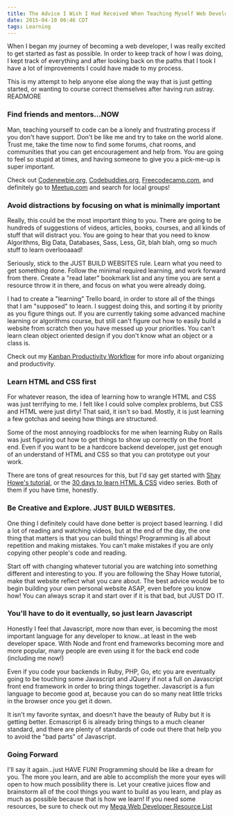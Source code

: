 ```yaml
---
title: The Advice I Wish I Had Received When Teaching Myself Web Development
date: 2015-04-10 06:46 CDT
tags: Learning
---
```


When I began my journey of becoming a web developer, I was really excited to get started as fast as possible. In order to keep track of how I was doing, I kept track of everything and after looking back on the paths that I took I have a lot of improvements I could have made to my process.

This is my attempt to help anyone else along the way that is just getting started, or wanting to course correct themselves after having run astray. READMORE

### Find friends and mentors...NOW
Man, teaching yourself to code can be a lonely and frustrating process if you don't have support. Don't be like me and try to take on the world alone. Trust me, take the time now to find some forums, chat rooms, and communities that you can get encouragement and help from. You are going to feel so stupid at times, and having someone to give you a pick-me-up is super important.

Check out [Codenewbie.org](http://www.codenewbie.org), [Codebuddies.org](http://www.codebuddies.org), [Freecodecamp.com](http://www.freecodecamp.com), and definitely go to [Meetup.com](http://www.meetup.com) and search for local groups!

### Avoid distractions by focusing on what is minimally important
Really, this could be the most important thing to you. There are going to be hundreds of suggestions of videos, articles, books, courses, and all kinds of stuff that will distract you. You are going to hear that you need to know Algorithms, Big Data, Databases, Sass, Less, Git, blah blah, omg so much stuff to learn overlooaaad!

Seriously, stick to the JUST BUILD WEBSITES rule. Learn what you need to get something done. Follow the minimal required learning, and work forward from there. Create a "read later" bookmark list and any time you are sent a resource throw it in there, and focus on what you were already doing.

I had to create a "learning" Trello board, in order to store all of the things that I am "supposed" to learn. I suggest doing this, and sorting it by priority as you figure things out. If you are currently taking some advanced machine learning or algorithms course, but still can't figure out how to easily build a website from scratch then you have messed up your priorities. You can't learn clean object oriented design if you don't know what an object or a class is.

Check out my [Kanban Productivity Workflow](https://www.youtube.com/watch?v=948lEjYQ3g4&lc=z12zulbh2kjjdtrdd22jz31rcuf4cda3r) for more info about organizing and productivity.

### Learn HTML and CSS first
For whatever reason, the idea of learning how to wrangle HTML and CSS was just terrifying to me. I felt like I could solve complex problems, but CSS and HTML were just dirty! That said, it isn't so bad. Mostly, it is just learning a few gotchas and seeing how things are structured.

Some of the most annoying roadblocks for me when learning Ruby on Rails was just figuring out how to get things to show up correctly on the front end. Even if you want to be a hardcore backend developer, just get enough of an understand of HTML and CSS so that you can prototype out your work.

There are tons of great resources for this, but I'd say get started with [Shay Howe's tutorial](http://learn.shayhowe.com/), or the [30 days to learn HTML & CSS](http://webdesign.tutsplus.com/courses/30-days-to-learn-html-css) video series. Both of them if you have time, honestly.

### Be Creative and Explore. JUST BUILD WEBSITES.
One thing I definitely could have done better is project based learning. I did a lot of reading and watching videos, but at the end of the day, the one thing that matters is that you can build things! Programming is all about repetition and making mistakes. You can't make mistakes if you are only copying other people's code and reading.

Start off with changing whatever tutorial you are watching into something different and interesting to you. If you are following the Shay Howe tutorial, make that website reflect what you care about. The best advice would be to begin building your own personal website ASAP, even before you know how! You can always scrap it and start over if it is that bad, but JUST DO IT.

### You'll have to do it eventually, so just learn Javascript
Honestly I feel that Javascript, more now than ever, is becoming the most important language for any developer to know...at least in the web developer space. With Node and front end frameworks becoming more and more popular, many people are even using it for the back end code (including me now!)

Even if you code your backends in Ruby, PHP, Go, etc you are eventually going to be touching some Javascript and JQuery if not a full on Javascript front end framework in order to bring things together. Javascript is a fun language to become good at, because you can do so many neat little tricks in the browser once you get it down.

It isn't my favorite syntax, and doesn't have the beauty of Ruby but it is getting better. Ecmascript 6 is already bring things to a much cleaner standard, and there are plenty of standards of code out there that help you to avoid the "bad parts" of Javascript.

### Going Forward
I'll say it again...just HAVE FUN! Programming should be like a dream for you.
The more you learn, and are able to accomplish the more your eyes will open to
how much possibility there is. Let your creative juices flow and brainstorm all
of the cool things you want to build as you learn, and play as much as possible
because that is how we learn! If you need some resources, be sure to check out
my [Mega Web Developer Resource
List](/blog/2015/03/the-mega-web-developer-learning-resources-page.html)
